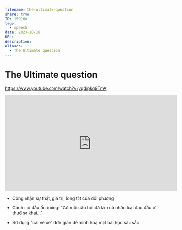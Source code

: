 ```yaml
---
filename: the-ultimate-question
share: true
ID: 159160
tags:
  - speech
date: 2023-10-18
URL: 
description: 
aliases:
  - The Ultimate question
---
```


# The Ultimate question

https://www.youtube.com/watch?v=yqdipkq9TmA

<iframe width="560" height="315" src="https://www.youtube.com/embed/yqdipkq9TmA?si=hrYwQd8ojpkSmg1A" title="YouTube video player" frameborder="0" allow="accelerometer; autoplay; clipboard-write; encrypted-media; gyroscope; picture-in-picture; web-share" allowfullscreen></iframe>

- Công nhận sự thật, giá trị, lòng tốt của đối phương

- Cách mở đầu ấn tượng: "Có một câu hỏi đã làm cả nhân loại đau đầu từ thuở sơ khai…"

- Sử dụng "cái vé xe" đơn giản để minh hoạ một bài học sâu sắc